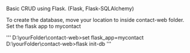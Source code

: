 Basic CRUD using Flask. (Flask, Flask-SQLAlchemy)


To create the database, move your location to inside contact-web folder. Set the flask app to mycontact

'''
D:\yourFolder\contact-web>set flask_app=mycontact
D:\yourFolder\contact-web>flask init-db
'''
